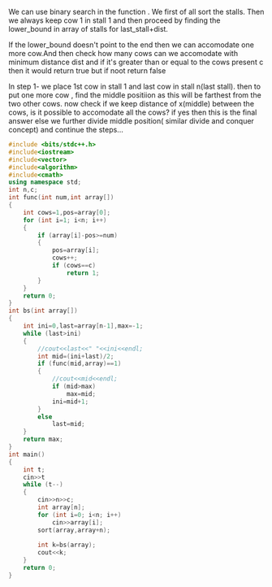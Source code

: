 We can use binary search in the function . We first of all sort the stalls.
Then we always keep cow 1 in stall 1 and then proceed by finding the lower_bound in array of stalls for last_stall+dist.

If the lower_bound doesn't point to the end then we can accomodate one more cow.And
then check how many cows can we accomodate with minimum distance dist and 
if it's greater than or equal to the cows present c then it would return true but if noot return false


In step 1- we place 1st cow in stall 1 and last cow in stall n(last stall). then to put one more cow ,
find the middle positiion as this will be farthest from the two other cows.
now check if we keep distance of x(middle) between the cows, is it possible to accomodate all the cows?
if yes then this is the final answer else we further divide middle position( similar divide and conquer concept) and continue 
the steps...


``` c++
#include <bits/stdc++.h>
#include<iostream>
#include<vector>
#include<algorithm>
#include<cmath>
using namespace std;
int n,c;
int func(int num,int array[])
{
    int cows=1,pos=array[0];
    for (int i=1; i<n; i++)
    {
        if (array[i]-pos>=num)
        {
            pos=array[i];
            cows++;
            if (cows==c)
                return 1;
        }
    }
    return 0;
}
int bs(int array[])
{
    int ini=0,last=array[n-1],max=-1;
    while (last>ini)
    {
        //cout<<last<<" "<<ini<<endl;
        int mid=(ini+last)/2;
        if (func(mid,array)==1)
        {
            //cout<<mid<<endl;
            if (mid>max)
                max=mid;
            ini=mid+1;
        }
        else
            last=mid;
    }
    return max;
}
int main()
{
    int t;
    cin>>t
    while (t--)
    {
        cin>>n>>c;
        int array[n];
        for (int i=0; i<n; i++)
            cin>>array[i];
        sort(array,array+n);
        
        int k=bs(array);
        cout<<k;
    }
    return 0;
}
```